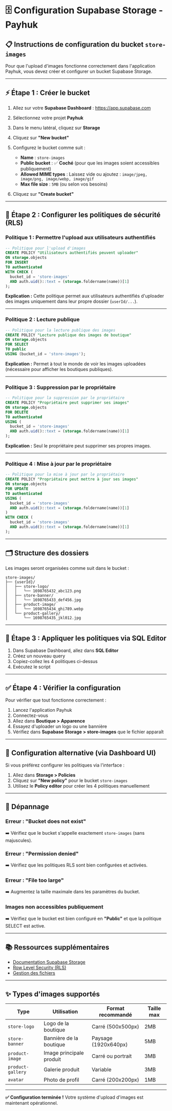 # 🗄️ Configuration Supabase Storage - Payhuk

## 📋 Instructions de configuration du bucket `store-images`

Pour que l'upload d'images fonctionne correctement dans l'application Payhuk, vous devez créer et configurer un bucket Supabase Storage.

---

## ⚡ Étape 1 : Créer le bucket

1. Allez sur votre **Supabase Dashboard** : https://app.supabase.com
2. Sélectionnez votre projet **Payhuk**
3. Dans le menu latéral, cliquez sur **Storage**
4. Cliquez sur **"New bucket"**
5. Configurez le bucket comme suit :
   - **Name** : `store-images`
   - **Public bucket** : ✅ **Coché** (pour que les images soient accessibles publiquement)
   - **Allowed MIME types** : Laissez vide ou ajoutez : `image/jpeg, image/png, image/webp, image/gif`
   - **Max file size** : `5MB` (ou selon vos besoins)

6. Cliquez sur **"Create bucket"**

---

## 🔐 Étape 2 : Configurer les politiques de sécurité (RLS)

### Politique 1 : Permettre l'upload aux utilisateurs authentifiés

```sql
-- Politique pour l'upload d'images
CREATE POLICY "Utilisateurs authentifiés peuvent uploader"
ON storage.objects
FOR INSERT
TO authenticated
WITH CHECK (
  bucket_id = 'store-images' 
  AND auth.uid()::text = (storage.foldername(name))[1]
);
```

**Explication :** Cette politique permet aux utilisateurs authentifiés d'uploader des images uniquement dans leur propre dossier (`userId/...`).

---

### Politique 2 : Lecture publique

```sql
-- Politique pour la lecture publique des images
CREATE POLICY "Lecture publique des images de boutique"
ON storage.objects
FOR SELECT
TO public
USING (bucket_id = 'store-images');
```

**Explication :** Permet à tout le monde de voir les images uploadées (nécessaire pour afficher les boutiques publiques).

---

### Politique 3 : Suppression par le propriétaire

```sql
-- Politique pour la suppression par le propriétaire
CREATE POLICY "Propriétaire peut supprimer ses images"
ON storage.objects
FOR DELETE
TO authenticated
USING (
  bucket_id = 'store-images' 
  AND auth.uid()::text = (storage.foldername(name))[1]
);
```

**Explication :** Seul le propriétaire peut supprimer ses propres images.

---

### Politique 4 : Mise à jour par le propriétaire

```sql
-- Politique pour la mise à jour par le propriétaire
CREATE POLICY "Propriétaire peut mettre à jour ses images"
ON storage.objects
FOR UPDATE
TO authenticated
USING (
  bucket_id = 'store-images' 
  AND auth.uid()::text = (storage.foldername(name))[1]
)
WITH CHECK (
  bucket_id = 'store-images' 
  AND auth.uid()::text = (storage.foldername(name))[1]
);
```

---

## 🗂️ Structure des dossiers

Les images seront organisées comme suit dans le bucket :

```
store-images/
├── {userId}/
│   ├── store-logo/
│   │   └── 1698765432_abc123.png
│   ├── store-banner/
│   │   └── 1698765433_def456.jpg
│   ├── product-image/
│   │   └── 1698765434_ghi789.webp
│   └── product-gallery/
│       └── 1698765435_jkl012.jpg
```

---

## 📝 Étape 3 : Appliquer les politiques via SQL Editor

1. Dans Supabase Dashboard, allez dans **SQL Editor**
2. Créez un nouveau query
3. Copiez-collez les 4 politiques ci-dessus
4. Exécutez le script

---

## ✅ Étape 4 : Vérifier la configuration

Pour vérifier que tout fonctionne correctement :

1. Lancez l'application Payhuk
2. Connectez-vous
3. Allez dans **Boutique > Apparence**
4. Essayez d'uploader un logo ou une bannière
5. Vérifiez dans **Supabase Storage > store-images** que le fichier apparaît

---

## 🔧 Configuration alternative (via Dashboard UI)

Si vous préférez configurer les politiques via l'interface :

1. Allez dans **Storage > Policies**
2. Cliquez sur **"New policy"** pour le bucket `store-images`
3. Utilisez le **Policy editor** pour créer les 4 politiques manuellement

---

## 🚨 Dépannage

### Erreur : "Bucket does not exist"

➡️ Vérifiez que le bucket s'appelle exactement `store-images` (sans majuscules).

### Erreur : "Permission denied"

➡️ Vérifiez que les politiques RLS sont bien configurées et activées.

### Erreur : "File too large"

➡️ Augmentez la taille maximale dans les paramètres du bucket.

### Images non accessibles publiquement

➡️ Vérifiez que le bucket est bien configuré en **"Public"** et que la politique SELECT est active.

---

## 📚 Ressources supplémentaires

- [Documentation Supabase Storage](https://supabase.com/docs/guides/storage)
- [Row Level Security (RLS)](https://supabase.com/docs/guides/auth/row-level-security)
- [Gestion des fichiers](https://supabase.com/docs/guides/storage/uploads)

---

## ✨ Types d'images supportés

| Type | Utilisation | Format recommandé | Taille max |
|------|-------------|-------------------|------------|
| `store-logo` | Logo de la boutique | Carré (500x500px) | 2MB |
| `store-banner` | Bannière de la boutique | Paysage (1920x640px) | 5MB |
| `product-image` | Image principale produit | Carré ou portrait | 3MB |
| `product-gallery` | Galerie produit | Variable | 3MB |
| `avatar` | Photo de profil | Carré (200x200px) | 1MB |

---

**✅ Configuration terminée !** Votre système d'upload d'images est maintenant opérationnel.

